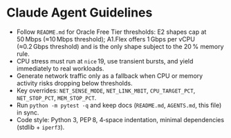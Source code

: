 # Claude Agent Guidelines

- Follow `README.md` for Oracle Free Tier thresholds: E2 shapes cap at 50 Mbps (≈10 Mbps threshold); A1.Flex offers 1 Gbps per vCPU (≈0.2 Gbps threshold) and is the only shape subject to the 20 % memory rule.
- CPU stress must run at `nice` 19, use transient bursts, and yield immediately to real workloads.
- Generate network traffic only as a fallback when CPU or memory activity risks dropping below thresholds.
- Key overrides: `NET_SENSE_MODE`, `NET_LINK_MBIT`, `CPU_TARGET_PCT`, `NET_STOP_PCT`, `MEM_STOP_PCT`.
- Run `python -m pytest -q` and keep docs (`README.md`, `AGENTS.md`, this file) in sync.
- Code style: Python 3, PEP 8, 4‑space indentation, minimal dependencies (stdlib + `iperf3`).
